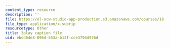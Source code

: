 ```yaml
---
content_type: resource
description: ''
file: https://ol-ocw-studio-app-production.s3.amazonaws.com/courses/18-03-differential-equations-spring-2010/ebdd64e8096d553ab13fcce3794d976d_eyNm7XGJr4s.vtt
file_type: application/x-subrip
resourcetype: Other
title: 3play caption file
uid: ebdd64e8-096d-553a-b13f-cce3794d976d
---
```


